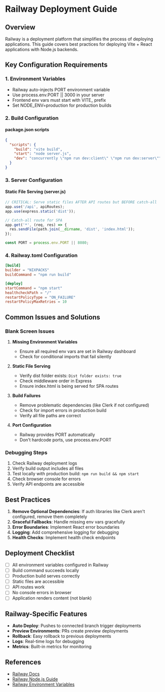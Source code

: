 # Railway Deployment Guide

## Overview
Railway is a deployment platform that simplifies the process of deploying applications. This guide covers best practices for deploying Vite + React applications with Node.js backends.

## Key Configuration Requirements

### 1. Environment Variables
- Railway auto-injects PORT environment variable
- Use process.env.PORT || 3000 in your server
- Frontend env vars must start with VITE_ prefix
- Set NODE_ENV=production for production builds

### 2. Build Configuration

#### package.json scripts
```json
{
  "scripts": {
    "build": "vite build",
    "start": "node server.js",
    "dev": "concurrently \"npm run dev:client\" \"npm run dev:server\""
  }
}
```

### 3. Server Configuration

#### Static File Serving (server.js)
```javascript
// CRITICAL: Serve static files AFTER API routes but BEFORE catch-all
app.use('/api', apiRoutes);
app.use(express.static('dist'));

// Catch-all route for SPA
app.get('*', (req, res) => {
  res.sendFile(path.join(__dirname, 'dist', 'index.html'));
});

const PORT = process.env.PORT || 8080;
```

### 4. Railway.toml Configuration
```toml
[build]
builder = "NIXPACKS"
buildCommand = "npm run build"

[deploy]
startCommand = "npm start"
healthcheckPath = "/"
restartPolicyType = "ON_FAILURE"
restartPolicyMaxRetries = 10
```

## Common Issues and Solutions

### Blank Screen Issues

1. **Missing Environment Variables**
   - Ensure all required env vars are set in Railway dashboard
   - Check for conditional imports that fail silently

2. **Static File Serving**
   - Verify dist folder exists: `Dist folder exists: true`
   - Check middleware order in Express
   - Ensure index.html is being served for SPA routes

3. **Build Failures**
   - Remove problematic dependencies (like Clerk if not configured)
   - Check for import errors in production build
   - Verify all file paths are correct

4. **Port Configuration**
   - Railway provides PORT automatically
   - Don't hardcode ports, use process.env.PORT

### Debugging Steps

1. Check Railway deployment logs
2. Verify build output includes all files
3. Test locally with production build: `npm run build && npm start`
4. Check browser console for errors
5. Verify API endpoints are accessible

## Best Practices

1. **Remove Optional Dependencies**: If auth libraries like Clerk aren't configured, remove them completely
2. **Graceful Fallbacks**: Handle missing env vars gracefully
3. **Error Boundaries**: Implement React error boundaries
4. **Logging**: Add comprehensive logging for debugging
5. **Health Checks**: Implement health check endpoints

## Deployment Checklist

- [ ] All environment variables configured in Railway
- [ ] Build command succeeds locally
- [ ] Production build serves correctly
- [ ] Static files are accessible
- [ ] API routes work
- [ ] No console errors in browser
- [ ] Application renders content (not blank)

## Railway-Specific Features

- **Auto Deploy**: Pushes to connected branch trigger deployments
- **Preview Environments**: PRs create preview deployments
- **Rollback**: Easy rollback to previous deployments
- **Logs**: Real-time logs for debugging
- **Metrics**: Built-in metrics for monitoring

## References
- [Railway Docs](https://docs.railway.com)
- [Railway Node.js Guide](https://docs.railway.com/guides/node)
- [Railway Environment Variables](https://docs.railway.com/develop/variables)